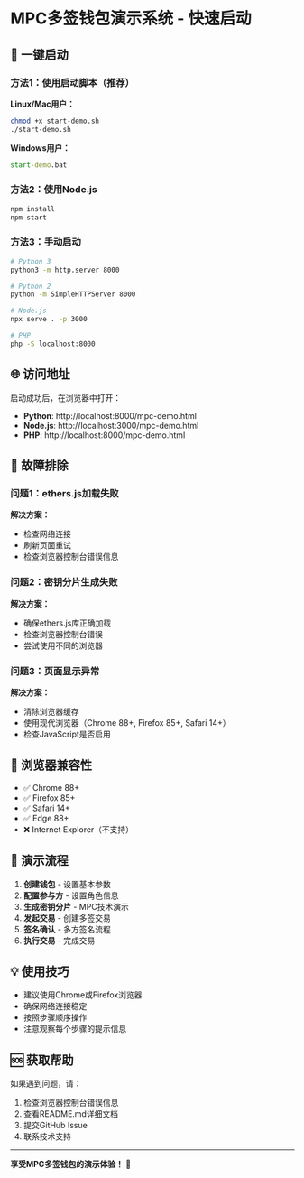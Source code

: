 # MPC多签钱包演示系统 - 快速启动

## 🚀 一键启动

### 方法1：使用启动脚本（推荐）

**Linux/Mac用户：**
```bash
chmod +x start-demo.sh
./start-demo.sh
```

**Windows用户：**
```cmd
start-demo.bat
```

### 方法2：使用Node.js
```bash
npm install
npm start
```

### 方法3：手动启动
```bash
# Python 3
python3 -m http.server 8000

# Python 2
python -m SimpleHTTPServer 8000

# Node.js
npx serve . -p 3000

# PHP
php -S localhost:8000
```

## 🌐 访问地址

启动成功后，在浏览器中打开：

- **Python**: http://localhost:8000/mpc-demo.html
- **Node.js**: http://localhost:3000/mpc-demo.html
- **PHP**: http://localhost:8000/mpc-demo.html

## 🔧 故障排除

### 问题1：ethers.js加载失败
**解决方案：**
- 检查网络连接
- 刷新页面重试
- 检查浏览器控制台错误信息

### 问题2：密钥分片生成失败
**解决方案：**
- 确保ethers.js库正确加载
- 检查浏览器控制台错误
- 尝试使用不同的浏览器

### 问题3：页面显示异常
**解决方案：**
- 清除浏览器缓存
- 使用现代浏览器（Chrome 88+, Firefox 85+, Safari 14+）
- 检查JavaScript是否启用

## 📱 浏览器兼容性

- ✅ Chrome 88+
- ✅ Firefox 85+
- ✅ Safari 14+
- ✅ Edge 88+
- ❌ Internet Explorer（不支持）

## 🎯 演示流程

1. **创建钱包** - 设置基本参数
2. **配置参与方** - 设置角色信息
3. **生成密钥分片** - MPC技术演示
4. **发起交易** - 创建多签交易
5. **签名确认** - 多方签名流程
6. **执行交易** - 完成交易

## 💡 使用技巧

- 建议使用Chrome或Firefox浏览器
- 确保网络连接稳定
- 按照步骤顺序操作
- 注意观察每个步骤的提示信息

## 🆘 获取帮助

如果遇到问题，请：

1. 检查浏览器控制台错误信息
2. 查看README.md详细文档
3. 提交GitHub Issue
4. 联系技术支持

---

**享受MPC多签钱包的演示体验！** 🎉 